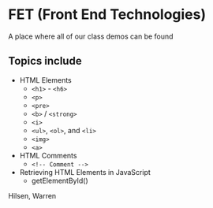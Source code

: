 # FET (Front End Technologies)

A place where all of our class demos can be found

## Topics include

- HTML Elements
  - `<h1>` - `<h6>`
  - `<p>`
  - `<pre>`
  - `<b>` / `<strong>`
  - `<i>`
  - `<ul>`, `<ol>`, and `<li>`
  - `<img>`
  - `<a>`
- HTML Comments
  - `<!-- Comment -->`
- Retrieving HTML Elements in JavaScript
  - getElementById()

Hilsen, Warren
